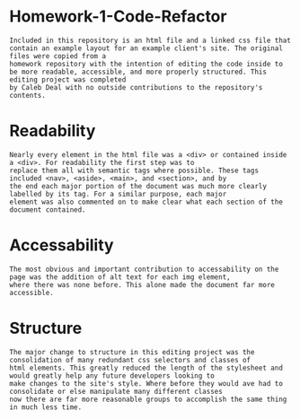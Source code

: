 # Homework-1-Code-Refactor
    
    Included in this repository is an html file and a linked css file that contain an example layout for an example client's site. The original files were copied from a
    homework repository with the intention of editing the code inside to be more readable, accessible, and more properly structured. This editing project was completed
    by Caleb Deal with no outside contributions to the repository's contents.

# Readability
    Nearly every element in the html file was a <div> or contained inside a <div>. For readability the first step was to
    replace them all with semantic tags where possible. These tags included <nav>, <aside>, <main>, and <section>, and by
    the end each major portion of the document was much more clearly labelled by its tag. For a similar purpose, each major
    element was also commented on to make clear what each section of the document contained.

# Accessability
    The most obvious and important contribution to accessability on the page was the addition of alt text for each img element,
    where there was none before. This alone made the document far more accessible.

# Structure
    The major change to structure in this editing project was the consolidation of many redundant css selectors and classes of
    html elements. This greatly reduced the length of the stylesheet and would greatly help any future developers looking to
    make changes to the site's style. Where before they would ave had to consolidate or else manipulate many different classes
    now there are far more reasonable groups to accomplish the same thing in much less time.